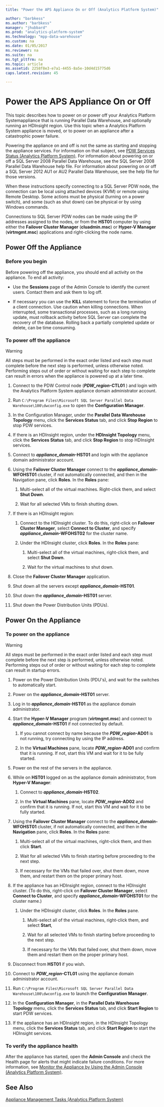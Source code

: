 ```yaml
---
title: "Power the APS Appliance On or Off (Analytics Platform System)"
author: "barbkess" 
ms.author: "barbkess"
manager: "jhubbard"	  
ms.prod: "analytics-platform-system" 
ms.technology: "mpp-data-warehouse"
ms.custom: na
ms.date: 01/05/2017
ms.reviewer: na
ms.suite: na
ms.tgt_pltfrm: na
ms.topic: article
ms.assetid: 2258f8e3-e7a1-4455-8a5e-10d4d15775d6
caps.latest.revision: 45

---
```

# Power the APS Appliance On or Off
This topic describes how to power on or power off your Analytics Platform Systemappliance that is running Parallel Data Warehouse, and optionally running an HDInsight region. Use this topic when a Analytics Platform System appliance is moved, or to power on an appliance after a catastrophic power failure.  
  
Powering the appliance on and off is not the same as starting and stopping the appliance services. For information on that subject, see [PDW Services Status &#40;Analytics Platform System&#41;](pdw-services-status.md). For information about powering on or off a SQL Server 2008 Parallel Data Warehouse, see the SQL Server 2008 Parallel Data Warehouse help file. For information about powering on or off a SQL Server 2012 AU1 or AU2 Parallel Data Warehouse, see the help file for those versions.  
  
When these instructions specify connecting to a SQL Server PDW node, the connection can be local using attached devices (KVM) or remote using Remote Desktop. Some actions must be physical (turning on a power switch), and some (such as shut down) can be physical or by using Windows commands.  
  
Connections to SQL Server PDW nodes can be made using the IP addresses assigned to the nodes, or from the **HST01** computer by using either the **Failover Cluster Manager** (**cluadmin.msc**) or **Hyper-V Manager** (**virtmgmt.msc**) applications and right-clicking the node name.  
  
## <a name="PowerOff"></a>Power Off the Appliance  
  
### Before you begin  
Before powering off the appliance, you should end all activity on the appliance. To end all activity:  
  
-   Use the **Sessions** page of the Admin Console to identify the current users. Contact them and ask them to log off.  
  
-   If necessary you can use the **KILL** statement to force the termination of a client connection. Use caution when killing connections. When interrupted, some transactional processes, such as a long running update, must rollback activity before SQL Server can complete the recovery of the database. Rolling back a partially completed update or delete, can be time consuming.  
  
### To power off the appliance  
  
> [!WARNING]  
> All steps must be performed in the exact order listed and each step must complete before the next step is performed, unless otherwise noted. Performing steps out of order or without waiting for each step to complete can result in errors when the appliance is powered up at a later time.  
  
1.  Connect to the PDW Control node (***PDW_region*-CTL01** ) and login with the Analytics Platform System appliance domain administrator account.  
  
2.  Run `C:\Program Files\Microsoft SQL Server Parallel Data Warehouse\100\dwconfig.exe` to open the **Configuration Manager**.  
  
3.  In the Configuration Manager, under the **Parallel Data Warehouse Topology** menu, click the **Services Status** tab, and click **Stop Region** to stop PDW services.  
  
4.  If there is an HDInsight region, under the **HDInsight Topology** menu, click the **Services Status** tab, and click **Stop Region** to stop HDInsight services.  
  
5.  Connect to ***appliance_domain*-HST01** and login with the appliance domain administrator account.  
  
6.  Using the **Failover Cluster Manager** connect to the ***appliance_domain*-WFOHST01** cluster, if not automatically connected, and then in the Navigation pane, click **Roles**. In the **Roles** pane:  
  
    1.  Multi-select all of the virtual machines. Right-click them, and select **Shut Down**.  
  
    2.  Wait for all selected VMs to finish shutting down.  
  
7.  If there is an HDInsight region:  
  
    1.  Connect to the HDInsight cluster. To do this, right-click on **Failover Cluster Manager**, select **Connect to Cluster**, and specify ***appliance_domain*-WFOHST02** for the cluster name.  
  
    2.  Under the HDInsight cluster, click **Roles**. In the **Roles** pane:  
  
        1.  Multi-select all of the virtual machines, right-click them, and select **Shut Down**.  
  
        2.  Wait for the virtual machines to shut down.  
  
8.  Close the **Failover Cluster Manager** application.  
  
9. Shut down all the servers except ***appliance_domain*-HST01**.  
  
10. Shut down the ***appliance_domain*-HST01** server.  
  
11. Shut down the Power Distribution Units (PDUs).  
  
## <a name="PowerOn"></a>Power On the Appliance  
  
### To power on the appliance  
  
> [!WARNING]  
> All steps must be performed in the exact order listed and each step must complete before the next step is performed, unless otherwise noted. Performing steps out of order or without waiting for each step to complete can result in startup errors.  
  
1.  Power on the Power Distribution Units (PDU's), and wait for the switches to automatically start.  
  
2.  Power on the ***appliance_domain*-HST01** server.  
  
3.  Log in to ***appliance_domain*-HST01** as the appliance domain administrator.  
  
4.  Start the **Hyper-V Manager** program (**virtmgmt.msc**) and connect to ***appliance_domain*-HST01** if not connected by default.  
  
    1.  If you cannot connect by name because the ***PDW_region*-AD01** is not running, try connecting by using the IP address.  
  
    2.  In the **Virtual Machines** pane, locate ***PDW_region*-AD01** and confirm that it is running. If not, start this VM and wait for it to be fully started.  
  
5.  Power on the rest of the servers in the appliance.  
  
6.  While on **HST01** logged on as the appliance domain administrator, from **Hyper-V Manager**:  
  
    1.  Connect to ***appliance_domain*-HST02**.  
  
    2.  In the **Virtual Machines** pane, locate ***PDW_region*-AD02** and confirm that it is running.  If not, start this VM and wait for it to be fully started.  
  
7.  Using the **Failover Cluster Manager** connect to the ***appliance_domain*-WFOHST01** cluster, if not automatically connected, and then in the **Navigation** pane, click **Roles**. In the **Roles** pane:  
  
    1.  Multi-select all of the virtual machines, right-click them, and then click **Start**.  
  
    2.  Wait for all selected VMs to finish starting before proceeding to the next step.  
  
    3.  If necessary for the VMs that failed over, shut them down, move them, and restart them on the proper primary host.  
  
8.  If the appliance has an HDInsight region, connect to the HDInsight cluster. (To do this, right-click on **Failover Cluster Manager**, select **Connect to Cluster**, and specify ***appliance_domain*-WFOHST01** for the cluster name.)  
  
    1.  Under the HDInsight cluster, click **Roles**. In the **Roles** pane.  
  
        1.  Multi-select all of the virtual machines, right-click them, and select **Start**,  
  
        2.  Wait for all selected VMs to finish starting before proceeding to the next step.  
  
        3.  If necessary for the VMs that failed over, shut them down, move them and restart them on the proper primary host.  
  
9. Disconnect from **HST01** if you wish.  
  
10. Connect to ***PDW_region*-CTL01** using the appliance domain administrator account.  
  
11. Run `C:\Program Files\Microsoft SQL Server Parallel Data Warehouse\100\dwconfig.exe` to launch the **Configuration Manager**.  
  
12. In the **Configuration Manager**, in the **Parallel Data Warehouse Topology** menu, click the **Services Status** tab, and click **Start Region** to start PDW services.  
  
13. If the appliance has an HDInsight region, in the HDInsight Topology menu, click the **Services Status** tab, and click **Start Region** to start the HDInsight services.  
  
### To verify the appliance health  
After the appliance has started, open the **Admin Console** and check the Health page for alerts that might indicate failure conditions. For more information, see [Monitor the Appliance by Using the Admin Console &#40;Analytics Platform System&#41;](monitor-the-appliance-by-using-the-admin-console.md).  
  
## See Also  
[Appliance Management Tasks &#40;Analytics Platform System&#41;](appliance-management-tasks.md)  
  

